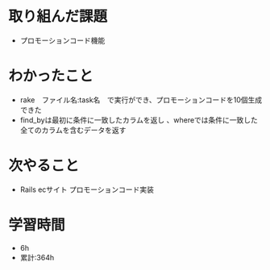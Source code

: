 # 取り組んだ課題
- プロモーションコード機能
# わかったこと
- rake　ファイル名:task名　で実行ができ、プロモーションコードを10個生成できた
- find_byは最初に条件に一致したカラムを返し 、whereでは条件に一致した全てのカラムを含むデータを返す
# 次やること
- Rails ecサイト プロモーションコード実装
# 学習時間
- 6h
- 累計:364h
